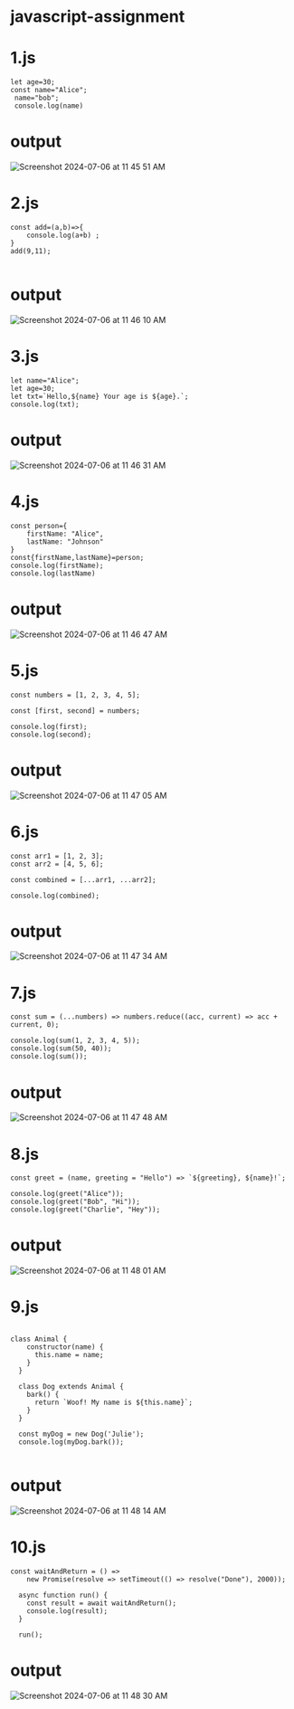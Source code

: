 # javascript-assignment

# 1.js
```
let age=30;
const name="Alice";
 name="bob";
 console.log(name)

```
# output
![Screenshot 2024-07-06 at 11 45 51 AM](https://github.com/Harshinisrini1910/javascript-assignment/assets/161415847/3a167701-cd82-46e0-b825-06fc1dae17ef)
# 2.js
```
const add=(a,b)=>{
    console.log(a+b) ;
}
add(9,11);


```

# output
![Screenshot 2024-07-06 at 11 46 10 AM](https://github.com/Harshinisrini1910/javascript-assignment/assets/161415847/59adce42-f3e8-403d-85ba-d2bd4d9cf4a7)

# 3.js
```
let name="Alice";
let age=30;
let txt=`Hello,${name} Your age is ${age}.`;
console.log(txt);

```

# output
![Screenshot 2024-07-06 at 11 46 31 AM](https://github.com/Harshinisrini1910/javascript-assignment/assets/161415847/7ad9b5db-535d-4d09-ba26-2e32d2c275cb)

# 4.js
```
const person={
    firstName: "Alice", 
    lastName: "Johnson"
}
const{firstName,lastName}=person;
console.log(firstName);
console.log(lastName)

```

# output
![Screenshot 2024-07-06 at 11 46 47 AM](https://github.com/Harshinisrini1910/javascript-assignment/assets/161415847/a46ad4ad-9df2-461c-bfd1-c915445c1615)

# 5.js
```
const numbers = [1, 2, 3, 4, 5];

const [first, second] = numbers;

console.log(first);  
console.log(second);

```

# output
![Screenshot 2024-07-06 at 11 47 05 AM](https://github.com/Harshinisrini1910/javascript-assignment/assets/161415847/df81892f-116f-475c-b417-cba4bc7349a4)

# 6.js
```
const arr1 = [1, 2, 3];
const arr2 = [4, 5, 6];

const combined = [...arr1, ...arr2];

console.log(combined);

```

# output
![Screenshot 2024-07-06 at 11 47 34 AM](https://github.com/Harshinisrini1910/javascript-assignment/assets/161415847/2634ae9b-e0a4-479a-8703-5e08a1a15e8f)

# 7.js
```
const sum = (...numbers) => numbers.reduce((acc, current) => acc + current, 0);

console.log(sum(1, 2, 3, 4, 5)); 
console.log(sum(50, 40));        
console.log(sum());

```

# output
![Screenshot 2024-07-06 at 11 47 48 AM](https://github.com/Harshinisrini1910/javascript-assignment/assets/161415847/fa2ba77f-ce7f-4f89-8d88-9e6d17ec66d3)

# 8.js
```
const greet = (name, greeting = "Hello") => `${greeting}, ${name}!`;

console.log(greet("Alice"));          
console.log(greet("Bob", "Hi"));      
console.log(greet("Charlie", "Hey"));

```
# output
![Screenshot 2024-07-06 at 11 48 01 AM](https://github.com/Harshinisrini1910/javascript-assignment/assets/161415847/856234b7-0503-4ecc-8e84-5d73e7541f08)

# 9.js
```

class Animal {
    constructor(name) {
      this.name = name;
    }
  }
  
  class Dog extends Animal {
    bark() {
      return `Woof! My name is ${this.name}`;
    }
  }
  
  const myDog = new Dog('Julie');
  console.log(myDog.bark());


```

# output
![Screenshot 2024-07-06 at 11 48 14 AM](https://github.com/Harshinisrini1910/javascript-assignment/assets/161415847/41ba147b-40ec-40d9-b08c-f9f941a58cd4)

# 10.js
```
const waitAndReturn = () => 
    new Promise(resolve => setTimeout(() => resolve("Done"), 2000));
  
  async function run() {
    const result = await waitAndReturn();
    console.log(result); 
  }
  
  run();

```
# output
![Screenshot 2024-07-06 at 11 48 30 AM](https://github.com/Harshinisrini1910/javascript-assignment/assets/161415847/6368f07a-c4ca-4c13-bdaf-c78f958fb683)
